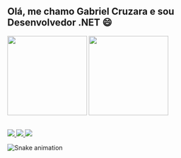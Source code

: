 ## Olá, me chamo Gabriel Cruzara e sou Desenvolvedor .NET :smile:

<div>  
  <img height="180em" src="https://github-readme-stats.vercel.app/api?username=gabrielcruzara&show_icons=true&theme=material-palenight&count_private=true"/>
  <img height="180em" src="https://github-readme-stats.vercel.app/api/top-langs/?username=gabrielcruzara&layout=compact&langs_count=8&theme=material-palenight"/>
</div>

##

<div>
  <a href="https://www.linkedin.com/in/gabriel-cruzara/" alt="Linkedin" target="_blank">
  <img src="https://img.shields.io/badge/LinkedIn-0077B5?style=for-the-badge&logo=linkedin&logoColor=white">
</a>

<a href="https://gitlab.com/cruzaragabriel" alt="GitLab" target="_blank">
  <img src="https://img.shields.io/badge/GitLab-330F63?style=for-the-badge&logo=gitlab&logoColor=white">
</a>

<a href="https://github.com/gabrielcruzara" alt="GitHub" target="_blank">
  <img src="https://img.shields.io/badge/GitHub-100000?style=for-the-badge&logo=github&logoColor=white">
</a>

 ![Snake animation](https://github.com/gabrielcruzara/gabrielcruzara/blob/output/github-contribution-grid-snake.svg)  
</div>



